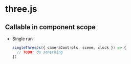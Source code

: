 # three.js

## Callable in component scope

- Single run
  ```ts
  singleThreeJs({ cameraControls, scene, clock }) => {
    // TODO: do something
  })
  ```
